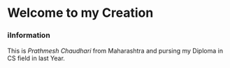 <h1> Welcome to my Creation</h1>
<h3>ℹ️Information</h3>
<p>This is <i>Prathmesh Chaudhari</i> from Maharashtra and pursing my Diploma in CS field in last Year.</p>
